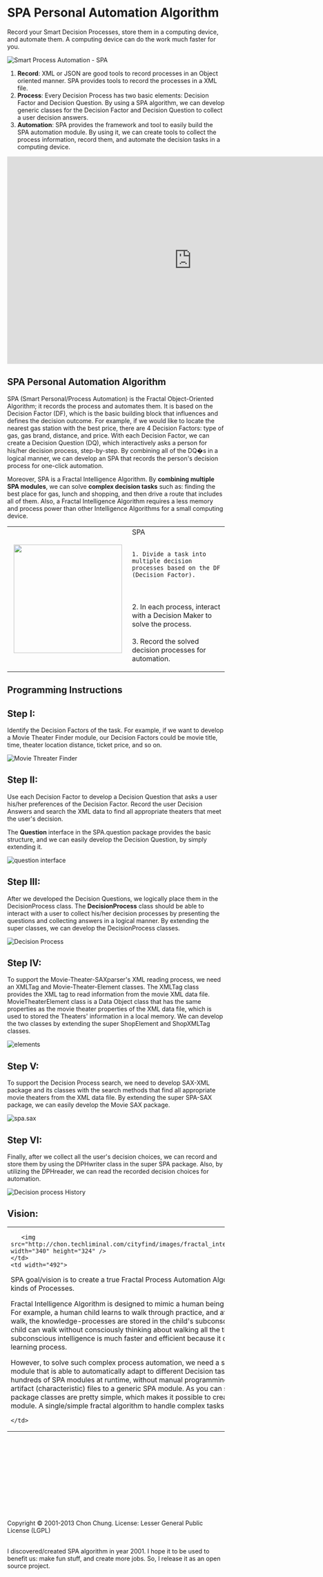 SPA Personal Automation Algorithm 
==============================
Record your Smart Decision Processes, store them in a computing device, and automate them.  A computing device can do the work much faster for you.  

![Smart Process Automation - SPA](http://chon.techliminal.com/cityfind/images/3icons.png)

1. <strong>Record</strong>: XML or JSON are good tools to record processes in an Object oriented manner.  SPA provides tools to record the processes in a XML file. 
2. <strong>Process</strong>: Every Decision Process has two basic elements: Decision Factor and Decision Question.  By using a SPA algorithm, we can develop generic classes for the Decision Factor and Decision Question to collect a user decision answers. 
3. <strong>Automation</strong>:  SPA provides the framework and tool to easily build the SPA automation module.  By using it, we can create tools to collect the process information, record them, and automate the decision tasks in a computing device. 

<iframe width="853" height="480" src="http://www.youtube.com/embed/rzE1LVDXpsQ" frameborder="0" allowfullscreen></iframe>

SPA Personal Automation Algorithm
------------------------
SPA (Smart Personal/Process Automation) is the Fractal Object-Oriented Algorithm; it records the process and automates them.  It is based on the Decision Factor (DF), which is the basic building block that influences and defines the decision outcome.  For example, if we would like to locate the nearest gas station with the best price, there are 4 Decision Factors: type of gas, gas brand, distance, and price.
With each Decision Factor, we can create a Decision Question (DQ), which interactively asks a person for his/her decision process, step-by-step. By combining all of the DQ�s in a logical manner, we can develop an SPA that records the person's decision process for one-click automation.

Moreover, SPA is a Fractal Intelligence Algorithm. By <strong>combining multiple SPA modules</strong>, we can solve <strong>complex decision tasks</strong> such as: finding the best place for gas, lunch and shopping, and then drive a route that includes all of them.  Also, a Fractal Intelligence Algorithm requires a less memory and process power than other Intelligence Algorithms for a small computing device.    



<table width="780" border="0">
  <tr>
    <td width="297" align="center">
    <img src="http://chon.techliminal.com/cityfind/images/spa.png" width="251">
    </td>
    <td width="473" align="left">
    SPA <br/><br/>

    1. Divide a task into multiple decision processes based on the DF (Decision Factor). 
<br/><br/>
    2. In each process, interact with a Decision Maker to solve the process. 
<br/><br/>
    3. Record the solved decision processes for automation. 
    </td>
  </tr>
</table>



Programming Instructions
------------------------

Step I:
-------
Identify the Decision Factors of the task.  For example, if we want to develop a Movie Theater Finder module, our Decision Factors could be movie title, time, theater location distance, ticket price, and so on.

 
![Movie Threater Finder](http://chon.techliminal.com/cityfind/images/movie_df.png)

Step II:
--------
Use each Decision Factor to develop a Decision Question that asks a user his/her preferences of the Decision Factor.  Record the user Decision Answers and search the XML data to find all appropriate theaters that meet the user's decision. 

The <strong>Question</strong> interface in the SPA.question package provides the basic structure, and we can easily develop the Decision Question, by simply extending it. 



![question interface](http://chon.techliminal.com/cityfind/images/question.png)


Step III:
---------
After we developed the Decision Questions, we logically place them in the DecisionProcess class. The <strong>DecisionProcess</strong> class should be able to interact with a user to collect his/her decision processes by presenting the questions and collecting answers in a logical manner. By extending the super classes, we can develop the DecisionProcess classes.


![Decision Process](http://chon.techliminal.com/cityfind/images/DecisionProcess.png)
 

Step IV:
--------
To support the Movie-Theater-SAXparser's XML reading process, we need an XMLTag and Movie-Theater-Element classes. The XMLTag class provides the XML tag to read information from the movie XML data file. MovieTheaterElement class is a Data Object class that has the same properties as the movie theater properties of the XML data file, which is used to stored the Theaters' information in a local memory. We can develop the two classes by extending the super ShopElement and ShopXMLTag classes.

 
![elements](http://chon.techliminal.com/cityfind/images/element.png)

Step V:
-------
To support the Decision Process search, we need to develop SAX-XML package and its classes with the search methods that find all appropriate movie theaters from the XML data file. By extending the super SPA-SAX package, we can easily develop the Movie SAX package.


![spa.sax](http://chon.techliminal.com/cityfind/images/spa.sax.png)


Step VI:
--------
Finally, after we collect all the user's decision choices, we can record and store them by using the DPHwriter class in the super SPA package. Also, by utilizing the DPHreader, we can read the recorded decision choices for automation.

 
![Decision process History](http://chon.techliminal.com/cityfind/images/dph.png)




Vision: 
-------
<table width="847" border="0">
  <tr>
    <td width="345">
    
       <img src="http://chon.techliminal.com/cityfind/images/fractal_intelligence_algorithm.png" width="340" height="324" />
    </td>
    <td width="492">
SPA goal/vision is to create a true Fractal Process Automation Algorithm to automate all kinds of Processes. 

Fractal Intelligence Algorithm is designed to mimic a human being&#39;s subconscious mind.  For example, a human child learns to walk through practice,  and after he/she has learned to walk, the knowledge-processes are stored in the child's subconscious memory. So, the child can walk without consciously thinking about walking all the time.  Also, a subconscious intelligence is much faster and efficient because it does not require the 80% learning process.    

However, to solve such complex process automation, we need a single generic SPA module that is able to automatically adapt to different Decision tasks.  So, we can instantiate hundreds of SPA modules at runtime, without manual programming; by simply feeding task artifact (characteristic) files to a generic SPA module. As you can see, the sub-SPA task package classes are pretty simple, which makes it possible to create a true Fractal SPA module.  A single/simple fractal algorithm to handle complex tasks' automation. 

    
    </td>
  </tr>
</table>


<br/><br/><br/><br/><br/><br/><br/><br/><br/><br/><br/>
Copyright &copy; 2001-2013 Chon Chung. License: Lesser General Public License (LGPL)

<br/>
I discovered/created SPA algorithm in year 2001.  I hope it to be used to benefit us: make fun stuff, and create more jobs.  So, I release it as an open source project. 





  


